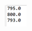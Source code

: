 <img src="https://github.com/hiranjc/heranca1-sobreposicao-override-super-final-polimorfismo/blob/main/readme.png" width=70>
